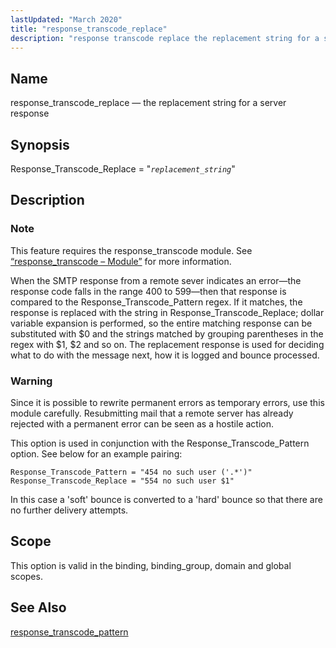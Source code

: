 ```yaml
---
lastUpdated: "March 2020"
title: "response_transcode_replace"
description: "response transcode replace the replacement string for a server response Response Transcode Replace replacement string This feature requires the response transcode module See Section 14 58 response transcode Module for more information When the SMTP response from a remote sever indicates an error the response code falls in the range..."
---
```


<a name="conf.ref.response_transcode_replace"></a> 
## Name

response_transcode_replace — the replacement string for a server response

## Synopsis

Response_Transcode_Replace = "*`replacement_string`*"

<a name="idp11224640"></a> 
## Description

### Note

This feature requires the response_transcode module. See [“response_transcode – Module”](/momentum/3/3-reference/3-reference-modules-response-transcode) for more information.

When the SMTP response from a remote sever indicates an error—the response code falls in the range 400 to 599—then that response is compared to the Response_Transcode_Pattern regex. If it matches, the response is replaced with the string in Response_Transcode_Replace; dollar variable expansion is performed, so the entire matching response can be substituted with $0 and the strings matched by grouping parentheses in the regex with $1, $2 and so on. The replacement response is used for deciding what to do with the message next, how it is logged and bounce processed.

### Warning

Since it is possible to rewrite permanent errors as temporary errors, use this module carefully. Resubmitting mail that a remote server has already rejected with a permanent error can be seen as a hostile action.

This option is used in conjunction with the Response_Transcode_Pattern option. See below for an example pairing:

```
Response_Transcode_Pattern = "454 no such user ('.*')"
Response_Transcode_Replace = "554 no such user $1"
```

In this case a 'soft' bounce is converted to a 'hard' bounce so that there are no further delivery attempts.

<a name="idp11230992"></a> 
## Scope

This option is valid in the binding, binding_group, domain and global scopes.

<a name="idp11232672"></a> 
## See Also

[response_transcode_pattern](/momentum/3/3-reference/3-reference-conf-ref-response-transcode-pattern)